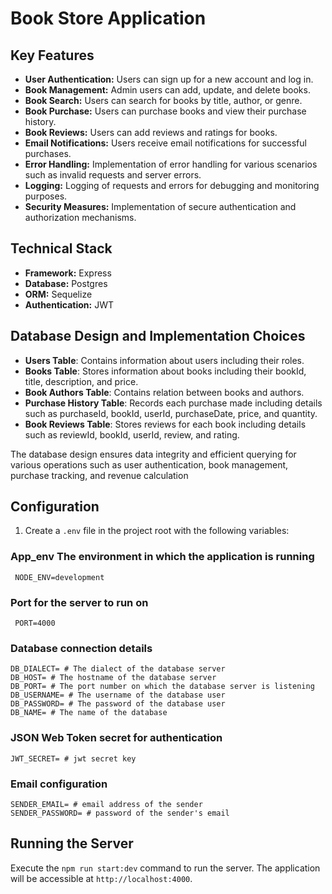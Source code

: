 # Book Store Application

## Key Features

- **User Authentication:** Users can sign up for a new account and log in.
- **Book Management:** Admin users can add, update, and delete books.
- **Book Search:** Users can search for books by title, author, or genre.
- **Book Purchase:** Users can purchase books and view their purchase history.
- **Book Reviews:** Users can add reviews and ratings for books.
- **Email Notifications:** Users receive email notifications for successful purchases.
- **Error Handling:** Implementation of error handling for various scenarios such as invalid requests and server errors.
- **Logging:** Logging of requests and errors for debugging and monitoring purposes.
- **Security Measures:** Implementation of secure authentication and authorization mechanisms.

## Technical Stack

- **Framework:** Express
- **Database:** Postgres
- **ORM:** Sequelize
- **Authentication:** JWT

## Database Design and Implementation Choices

- **Users Table**: Contains information about users including their roles.
- **Books Table**: Stores information about books including their bookId, title, description, and price.
- **Book Authors Table**: Contains relation between books and authors.
- **Purchase History Table**: Records each purchase made including details such as purchaseId, bookId, userId, purchaseDate, price, and quantity.
- **Book Reviews Table**: Stores reviews for each book including details such as reviewId, bookId, userId, review, and rating.

The database design ensures data integrity and efficient querying for various operations such as user authentication, book management, purchase tracking, and revenue calculation

## Configuration

1. Create a `.env` file in the project root with the following variables:

### App_env The environment in which the application is running

```
 NODE_ENV=development
```

### Port for the server to run on

```
 PORT=4000
```

### Database connection details

```
DB_DIALECT= # The dialect of the database server
DB_HOST= # The hostname of the database server
DB_PORT= # The port number on which the database server is listening
DB_USERNAME= # The username of the database user
DB_PASSWORD= # The password of the database user
DB_NAME= # The name of the database
```

### JSON Web Token secret for authentication

```
JWT_SECRET= # jwt secret key
```

### Email configuration

```
SENDER_EMAIL= # email address of the sender
SENDER_PASSWORD= # password of the sender's email
```

## Running the Server

Execute the `npm run start:dev` command to run the server. The application will be accessible at `http://localhost:4000`.
